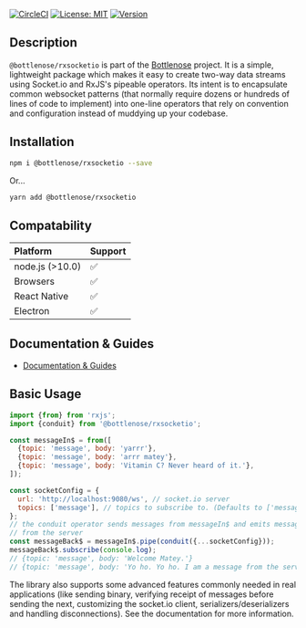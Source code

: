 [![CircleCI](https://circleci.com/gh/buccaneerai/bottlenose/tree/master.svg?style=shield)](https://circleci.com/gh/buccaneerai/bottlenose/tree/master)
[![License: MIT](https://img.shields.io/badge/License-MIT-green.svg)](https://opensource.org/licenses/MIT)
<a href="https://www.npmjs.com/package/@bottlenose/rxsocketio">
  <img src="https://img.shields.io/npm/v/@bottlenose/rxsocketio.svg" alt="Version">
</a>

## Description
`@bottlenose/rxsocketio` is part of the [Bottlenose](https://github.com/buccaneerai/bottlenose) project.  It is a simple, lightweight package which makes it easy to create two-way data streams using Socket.io and RxJS's pipeable operators.  Its intent is to encapsulate common websocket patterns (that normally require dozens or hundreds of lines of code to implement) into one-line operators that rely on convention and configuration instead of muddying up your codebase.

## Installation
```bash
npm i @bottlenose/rxsocketio --save
```
Or...
```bash
yarn add @bottlenose/rxsocketio
```

## Compatability

| Platform | Support |
| :--- | :--- |
| node.js \(&gt;10.0\) | ✅ |
| Browsers | ✅ |
| React Native | ✅ |
| Electron | ✅ |

## Documentation & Guides
- [Documentation & Guides](https://buccaneerai.gitbook.io/bottlenose/sources-and-sinks/rxsocketio)

## Basic Usage
```js
import {from} from 'rxjs';
import {conduit} from '@bottlenose/rxsocketio';

const messageIn$ = from([
  {topic: 'message', body: 'yarrr'},
  {topic: 'message', body: 'arrr matey'},
  {topic: 'message', body: 'Vitamin C? Never heard of it.'},
]);

const socketConfig = {
  url: 'http://localhost:9080/ws', // socket.io server
  topics: ['message'], // topics to subscribe to. (Defaults to ['message']).
}; 
// the conduit operator sends messages from messageIn$ and emits messages 
// from the server
const messageBack$ = messageIn$.pipe(conduit({...socketConfig}));
messageBack$.subscribe(console.log);
// {topic: 'message', body: 'Welcome Matey.'}
// {topic: 'message', body: 'Yo ho. Yo ho. I am a message from the server.'}
```

The library also supports some advanced features commonly needed in real applications (like sending binary, verifying receipt of messages before sending the next, customizing the socket.io client, serializers/deserializers and handling disconnections).  See the documentation for more information.

